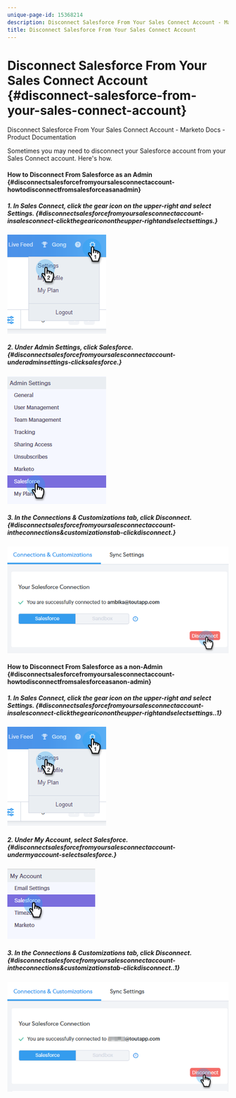 ```yaml
---
unique-page-id: 15368214
description: Disconnect Salesforce From Your Sales Connect Account - Marketo Docs - Product Documentation
title: Disconnect Salesforce From Your Sales Connect Account
---
```


# Disconnect Salesforce From Your Sales Connect Account {#disconnect-salesforce-from-your-sales-connect-account}

Disconnect Salesforce From Your Sales Connect Account - Marketo Docs - Product Documentation

Sometimes you may need to disconnect your Salesforce account from your Sales Connect account. Here's how.

#### How to Disconnect From Salesforce as an Admin {#disconnectsalesforcefromyoursalesconnectaccount-howtodisconnectfromsalesforceasanadmin}

##### 1. In Sales Connect, click the gear icon on the upper-right and select Settings. {#disconnectsalesforcefromyoursalesconnectaccount-insalesconnect-clickthegeariconontheupper-rightandselectsettings.}

![](assets/one-1.png)

##### 2. Under Admin Settings, click Salesforce. {#disconnectsalesforcefromyoursalesconnectaccount-underadminsettings-clicksalesforce.}

![](assets/six-1.png)

##### 3. In the Connections & Customizations tab, click Disconnect. {#disconnectsalesforcefromyoursalesconnectaccount-intheconnections&customizationstab-clickdisconnect.}

![](assets/seven-1.png)

#### How to Disconnect From Salesforce as a non-Admin {#disconnectsalesforcefromyoursalesconnectaccount-howtodisconnectfromsalesforceasanon-admin}

##### 1. In Sales Connect, click the gear icon on the upper-right and select Settings. {#disconnectsalesforcefromyoursalesconnectaccount-insalesconnect-clickthegeariconontheupper-rightandselectsettings..1}

![](assets/one-1.png)

##### 2. Under My Account, select Salesforce. {#disconnectsalesforcefromyoursalesconnectaccount-undermyaccount-selectsalesforce.}

![](assets/two-1.png)

##### 3. In the Connections & Customizations tab, click Disconnect. {#disconnectsalesforcefromyoursalesconnectaccount-intheconnections&customizationstab-clickdisconnect..1}

![](assets/3333.png)

